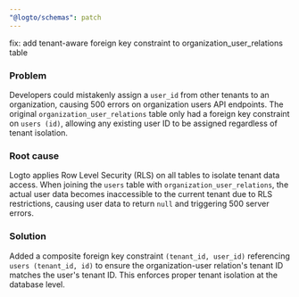 ```yaml
---
"@logto/schemas": patch
---
```


fix: add tenant-aware foreign key constraint to organization_user_relations table

### Problem

Developers could mistakenly assign a `user_id` from other tenants to an organization, causing 500 errors on organization users API endpoints. The original `organization_user_relations` table only had a foreign key constraint on `users (id)`, allowing any existing user ID to be assigned regardless of tenant isolation.

### Root cause

Logto applies Row Level Security (RLS) on all tables to isolate tenant data access. When joining the `users` table with `organization_user_relations`, the actual user data becomes inaccessible to the current tenant due to RLS restrictions, causing user data to return `null` and triggering 500 server errors.

### Solution

Added a composite foreign key constraint `(tenant_id, user_id)` referencing `users (tenant_id, id)` to ensure the organization-user relation's tenant ID matches the user's tenant ID. This enforces proper tenant isolation at the database level.
